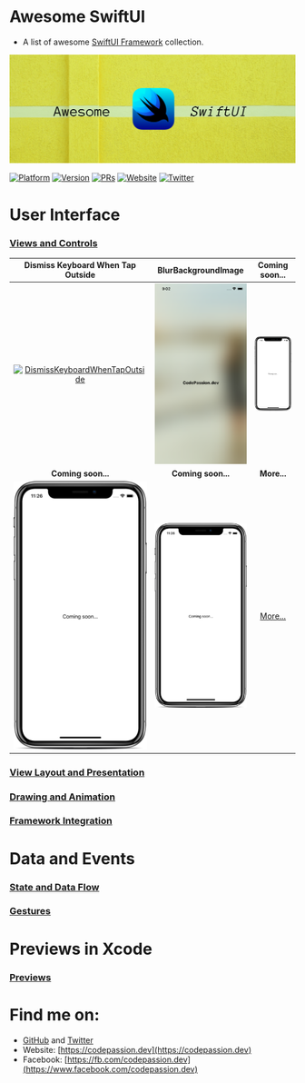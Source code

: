 # Awesome SwiftUI

- A list of awesome [SwiftUI Framework](https://developer.apple.com/documentation/swiftui) collection. 

![Awesome SwiftUI](assets/banner.png)

[![Platform](https://img.shields.io/badge/platform-iOS%20%7C%20macOS%20%7C%20watchOS%20%7C%20tvOS-red.svg)](https://developer.apple.com/xcode/swiftui/)
[![Version](http://img.shields.io/badge/version-2.0-green.svg?style=flat)](https://github.com/CodePassion-dev/awesome-swiftui)
[![PRs](https://img.shields.io/badge/PRs-welcome-teal.svg)](https://github.com/CodePassion-dev/awesome-swiftui/pulls)
[![Website](https://img.shields.io/badge/Website-codepassion.dev-yellow.svg)](https://codepassion.dev)
[![Twitter](https://img.shields.io/badge/twitter-@duonghominhhuy-blue.svg?style=flat)](http://twitter.com/duonghominhhuy)

# User Interface

### [Views and Controls](user-interface/views-and-controls)

**Dismiss Keyboard When Tap Outside** | **BlurBackgroundImage**     | **Coming soon...**
:--:|:--:|:--:|
[![DismissKeyboardWhenTapOutside](user-interface/views-and-controls/preview/DismissKeyboardWhenTapOutside.gif)](user-interface/views-and-controls/text/DismissKeyboardWhenTapOutside.swift) | [![BlurBackgroundImage](user-interface/views-and-controls/preview/BlurBackgroundImage.png)](user-interface/views-and-controls/images/BlurBackgroundImage.swift) | [![Coming soon...](assets/coming-soon.png)](#)
**Coming soon...** | **Coming soon...**     | **More...**
[![Coming soon...](assets/coming-soon.png)](#) | [![Coming soon...](assets/coming-soon.png)](#) | [More...](user-interface/views-and-controls)

### [View Layout and Presentation](user-interface/view-layout-and-presentation)
    
### [Drawing and Animation](user-interface/drawing-and-animation)

### [Framework Integration](user-interface/framework-integration)

# Data and Events

### [State and Data Flow](data-and-events/state-and-data-flow)

### [Gestures](data-and-events/gestures)

# Previews in Xcode

### [Previews](previews-in-xcode/previews)

# Find me on:

- [GitHub](https://github.com/duonghominhhuy) and [Twitter](https://twitter.com/duonghominhhuy)
- Website: [https://codepassion.dev](https://codepassion.dev)
- Facebook: [https://fb.com/codepassion.dev](https://www.facebook.com/codepassion.dev)


